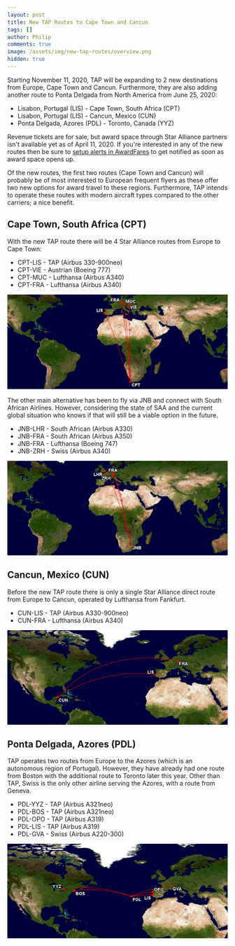 ```yaml
---
layout: post
title: New TAP Routes to Cape Town and Cancun
tags: []
author: Philip
comments: true
image: /assets/img/new-tap-routes/overview.png
hidden: true
---
```


Starting November 11, 2020, TAP will be expanding to 2 new destinations from Europe, Cape Town and Cancun. Furthermore, they are also adding another route to Ponta Delgada from North America from June 25, 2020:

- Lisabon, Portugal (LIS) - Cape Town, South Africa (CPT)
- Lisabon, Portugal (LIS) - Cancun, Mexico (CUN)
- Ponta Delgada, Azores (PDL) - Toronto, Canada (YYZ)

Revenue tickets are for sale, but award space through Star Alliance partners isn't available yet as of April 11, 2020. If you're interested in any of the new routes then be sure to [setup alerts in AwardFares](https://awardfares.com/alerts) to get notified as soon as award space opens up.

Of the new routes, the first two routes (Cape Town and Cancun) will probably be of most interested to European frequent flyers as these offer two new options for award travel to these regions. Furthermore, TAP intends to operate these routes with modern aircraft types compared to the other carriers; a nice benefit.

## Cape Town, South Africa (CPT)
With the new TAP route there will be 4 Star Alliance routes from Europe to Cape Town:

* CPT-LIS - TAP (Airbus 330-900neo)
* CPT-VIE - Austrian (Boeing 777)
* CPT-MUC - Lufthansa (Airbus A340)
* CPT-FRA - Lufthansa (Airbus A340)

<img src="/assets/img/new-tap-routes/cpt.png" />

The other main alternative has been to fly via JNB and connect with South African Airlines. However, considering the state of SAA and the current global situation who knows if that will still be a viable option in the future.

* JNB-LHR - South African (Airbus A330)
* JNB-FRA - South African (Airbus A350)
* JNB-FRA - Lufthansa (Boeing 747)
* JNB-ZRH - Swiss (Airbus A340)

<img src="/assets/img/new-tap-routes/jnb.png" />

## Cancun, Mexico (CUN)
Before the new TAP route there is only a single Star Alliance direct route from Europe to Cancun, operated by Lufthansa from Fankfurt.

* CUN-LIS - TAP (Airbus A330-900neo)
* CUN-FRA - Lufthansa (Airbus A340)

<img src="/assets/img/new-tap-routes/cun.png" />

## Ponta Delgada, Azores (PDL)
TAP operates two routes from Europe to the Azores (which is an autonomous region of Portugal). However, they have already had one route from Boston with the additional route to Toronto later this year. Other than TAP, Swiss is the only other airline serving the Azores, with a route from Geneva.

* PDL-YYZ - TAP (Airbus A321neo)
* PDL-BOS - TAP (Airbus A321neo)
* PDL-OPO - TAP (Airbus A319)
* PDL-LIS - TAP (Airbus A319)
* PDL-GVA - Swiss (Airbus A220-300)

<img src="/assets/img/new-tap-routes/pdl.png" />
